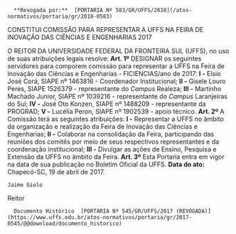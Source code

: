       **Revogada por:**  [PORTARIA Nº 583/GR/UFFS/2018](/atos-normativos/portaria/gr/2018-0583) 

   CONSTITUI COMISSÃO PARA REPRESENTAR A UFFS NA FEIRA DE INOVAÇÃO DAS CIÊNCIAS E ENGENHARIAS 2017  

 O REITOR DA UNIVERSIDADE FEDERAL DA FRONTEIRA SUL (UFFS), no uso de suas atribuições legais resolve:   **Art. 1º** DESIGNAR os seguintes servidores para comporem comissão para representar a UFFS na Feira de Inovação das Ciências e Engenharias - FICIENCIAS/ano de 2017: **I -** Elsio José Corá, SIAPE nº 1463816 - Coordenador Institucional; **II -** Gisele Louro Peres, SIAPE 1526379 - representante do *Campus* Realeza; **III -** Martinho Machado Junior, SIAPE nº 1039216 - representante do *Campus* Laranjeiras do Sul; **IV -** José Oto Konzen, SIAPE nº 1488209 - representante da PROGRAD; **V -** Lucélia Peron, SIAPE nº 1902539 - apoio técnico.   **Art. 2º** A Comissão terá as seguintes atribuições: **I -** Representar a UFFS no âmbito da organização e realização da Feira de Inovação das Ciências e Engenharias; **II -** Colaborar na consolidação da Feira, participando das reuniões dos comitês por meio de seus respectivos representantes e da coordenação institucional; **III -** Divulgar as ações de Ensino, Pesquisa e Extensão da UFFS no âmbito da Feira.   **Art. 3º** Esta Portaria entra em vigor na data de sua publicação no Boletim Oficial da UFFS.      **Data do ato:** Chapecó-SC, 19 de abril de 2017.   
 

    Jaime Giolo   
 Reitor 

      Documento Histórico  [PORTARIA Nº 545/GR/UFFS/2017 (REVOGADA)](https://www.uffs.edu.br/atos-normativos/portaria/gr/2017-0545/@@download/documento_historico)     
      